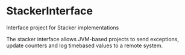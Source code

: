 # StackerInterface
Interface project for Stacker implementations

The stacker interface allows JVM-based projects to send exceptions, update counters and log timebased values to a remote system.
